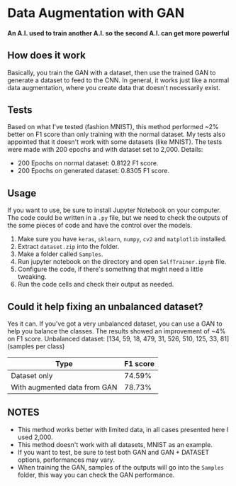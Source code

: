 
# Data Augmentation with GAN
#### An A.I. used to train another A.I. so the second A.I. can get more powerful

## How does it work
Basically, you train the GAN with a dataset, then use the trained GAN to generate a dataset to feed to the CNN. In general, it works just like a normal data augmentation, where you create data that doesn't necessarily exist.

## Tests
Based on what I've tested (fashion MNIST), this method performed ~2% better on F1 score than only training with the normal dataset. My tests also appointed that it doesn't work with some datasets (like MNIST). The tests were made with 200 epochs and with dataset set to 2,000.
Details:
* 200 Epochs on normal dataset: 0.8122 F1 score.
* 200 Epochs on generated dataset: 0.8305 F1 score.

## Usage
If you want to use, be sure to install Jupyter Notebook on your computer. The code could be written in a `.py` file, but we need to check the outputs of the some pieces of code and have the control over the models.
1. Make sure you have `keras`, `sklearn`, `numpy`, `cv2` and `matplotlib` installed.
2. Extract `dataset.zip` into the folder.
3. Make a folder called `Samples`.
4. Run jupyter notebook on the directory and open `SelfTrainer.ipynb` file.
5. Configure the code, if there's something that might need a little tweaking.
6. Run the code cells and check their output as needed.

## Could it help fixing an unbalanced dataset?
Yes it can. If you've got a very unbalanced dataset, you can use a GAN to help you balance the classes. The results showed an improvement of ~4% on F1 score.
Unbalanced dataset: [134, 59, 18, 479, 31, 526, 510, 125, 33, 81] (samples per class)

| Type | F1 score |
|--|--|
| Dataset only | 74.59% |
| With augmented data from GAN | 78.73% |


## NOTES
* This method works better with limited data, in all cases presented here I used 2,000.
* This method doesn't work with all datasets, MNIST as an example.
* If you want to test, be sure to test both GAN and GAN + DATASET options, performances may vary.
* When training the GAN, samples of the outputs will go into the `Samples` folder, this way you can check the GAN performance.
